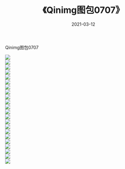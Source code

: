 ﻿---
layout: post
title:  《Qinimg图包0707》
date:   2021-03-12
img: http://imgx.orgx.ga/Qinimg图包/Qinimg图包0707/000.jpg
categories: [美女, 清纯, 唯美]
---

Qinimg图包0707

 ![](http://imgx.orgx.ga/Qinimg图包/Qinimg图包0707/001.jpg) <br>![](http://imgx.orgx.ga/Qinimg图包/Qinimg图包0707/002.jpg) <br>![](http://imgx.orgx.ga/Qinimg图包/Qinimg图包0707/003.jpg) <br>![](http://imgx.orgx.ga/Qinimg图包/Qinimg图包0707/004.jpg) <br>![](http://imgx.orgx.ga/Qinimg图包/Qinimg图包0707/005.jpg) <br>![](http://imgx.orgx.ga/Qinimg图包/Qinimg图包0707/006.jpg) <br>![](http://imgx.orgx.ga/Qinimg图包/Qinimg图包0707/007.jpg) <br>![](http://imgx.orgx.ga/Qinimg图包/Qinimg图包0707/008.jpg) <br>![](http://imgx.orgx.ga/Qinimg图包/Qinimg图包0707/009.jpg) <br>![](http://imgx.orgx.ga/Qinimg图包/Qinimg图包0707/010.jpg) <br>![](http://imgx.orgx.ga/Qinimg图包/Qinimg图包0707/011.jpg) <br>![](http://imgx.orgx.ga/Qinimg图包/Qinimg图包0707/012.jpg) <br>![](http://imgx.orgx.ga/Qinimg图包/Qinimg图包0707/013.jpg) <br>![](http://imgx.orgx.ga/Qinimg图包/Qinimg图包0707/014.jpg) <br>![](http://imgx.orgx.ga/Qinimg图包/Qinimg图包0707/015.jpg) <br>![](http://imgx.orgx.ga/Qinimg图包/Qinimg图包0707/016.jpg) <br>![](http://imgx.orgx.ga/Qinimg图包/Qinimg图包0707/017.jpg) <br>![](http://imgx.orgx.ga/Qinimg图包/Qinimg图包0707/018.jpg) <br>![](http://imgx.orgx.ga/Qinimg图包/Qinimg图包0707/019.jpg) <br>![](http://imgx.orgx.ga/Qinimg图包/Qinimg图包0707/020.jpg) <br>![](http://imgx.orgx.ga/Qinimg图包/Qinimg图包0707/021.jpg) <br>![](http://imgx.orgx.ga/Qinimg图包/Qinimg图包0707/022.jpg) <br>